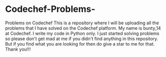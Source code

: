 # Codechef-Problems-
Problems on Codechef 
This is a repository where I will be uploading all the problems that I have solved on the 
Codechef platform. My name is bunty_14 at Codechef. I write my code in Python only. I just started solving problems so 
please don't get mad at me if you didn't find anything in this repository. But if you 
find what you are looking for then do give a star to me for that. Thank you!!!
